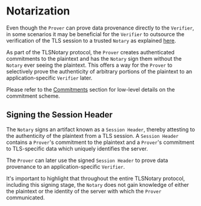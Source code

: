 # Notarization

Even though the `Prover` can prove data provenance directly to the `Verifier`, in some scenarios it may be beneficial for the `Verifier` to outsource the verification of the TLS session to a trusted `Notary` as explained [here](/intro.html#tls-verification-with-a-general-purpose-notary).

As part of the TLSNotary protocol, the `Prover` creates authenticated commitments to the plaintext and has the `Notary` sign them without the `Notary` ever seeing the plaintext. This offers a way for the `Prover` to selectively prove the authenticity of arbitrary portions of the plaintext to an application-specific `Verifier` later.

Please refer to the [Commitments](/mpc/commitments.md) section for low-level details on the commitment scheme.  

## Signing the Session Header

The `Notary` signs an artifact known as a `Session Header`, thereby attesting to the authenticity of the plaintext from a TLS session. A `Session Header` contains a `Prover`'s commitment to the plaintext and a `Prover`'s commitment to TLS-specific data which uniquely identifies the server.

The `Prover` can later use the signed `Session Header` to prove data provenance to an application-specific `Verifier`.

It's important to highlight that throughout the entire TLSNotary protocol, including this signing stage, the `Notary` does not gain knowledge of either the plaintext or the identity of the server with which the `Prover` communicated.
